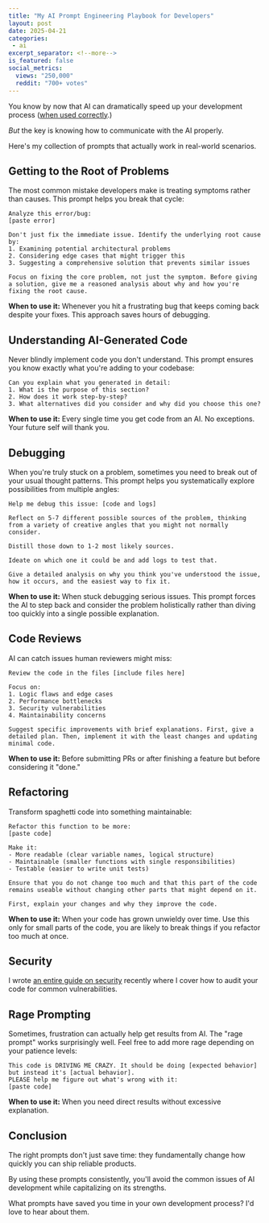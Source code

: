 ```yaml
---
title: "My AI Prompt Engineering Playbook for Developers"
layout: post
date: 2025-04-21
categories:
 - ai
excerpt_separator: <!--more-->
is_featured: false
social_metrics:
  views: "250,000"
  reddit: "700+ votes"
---
```


You know by now that AI can dramatically speed up your development process ([when used correctly](/blog/ai-and-learning).)

_But_ the key is knowing how to communicate with the AI properly. 

Here's my collection of prompts that actually work in real-world scenarios.

<!--more-->

## Getting to the Root of Problems

The most common mistake developers make is treating symptoms rather than causes. This prompt helps you break that cycle:

```
Analyze this error/bug:
[paste error]

Don't just fix the immediate issue. Identify the underlying root cause by:
1. Examining potential architectural problems
2. Considering edge cases that might trigger this
3. Suggesting a comprehensive solution that prevents similar issues

Focus on fixing the core problem, not just the symptom. Before giving a solution, give me a reasoned analysis about why and how you're fixing the root cause.
```

**When to use it:** Whenever you hit a frustrating bug that keeps coming back despite your fixes. This approach saves hours of debugging.

## Understanding AI-Generated Code

Never blindly implement code you don't understand. This prompt ensures you know exactly what you're adding to your codebase:

```
Can you explain what you generated in detail:
1. What is the purpose of this section?
2. How does it work step-by-step?
3. What alternatives did you consider and why did you choose this one?
```

**When to use it:** Every single time you get code from an AI. No exceptions. Your future self will thank you.

## Debugging

When you're truly stuck on a problem, sometimes you need to break out of your usual thought patterns. This prompt helps you systematically explore possibilities from multiple angles:

```
Help me debug this issue: [code and logs]

Reflect on 5-7 different possible sources of the problem, thinking from a variety of creative angles that you might not normally consider. 

Distill those down to 1-2 most likely sources.

Ideate on which one it could be and add logs to test that.

Give a detailed analysis on why you think you've understood the issue, how it occurs, and the easiest way to fix it.
```

**When to use it:** When stuck debugging serious issues. This prompt forces the AI to step back and consider the problem holistically rather than diving too quickly into a single possible explanation.

## Code Reviews

AI can catch issues human reviewers might miss:

```
Review the code in the files [include files here]

Focus on:
1. Logic flaws and edge cases
2. Performance bottlenecks
3. Security vulnerabilities
4. Maintainability concerns

Suggest specific improvements with brief explanations. First, give a detailed plan. Then, implement it with the least changes and updating minimal code.
```

**When to use it:** Before submitting PRs or after finishing a feature but before considering it "done."

## Refactoring

Transform spaghetti code into something maintainable:

```
Refactor this function to be more:
[paste code]

Make it:
- More readable (clear variable names, logical structure)
- Maintainable (smaller functions with single responsibilities)
- Testable (easier to write unit tests)

Ensure that you do not change too much and that this part of the code remains useable without changing other parts that might depend on it.

First, explain your changes and why they improve the code. 
```

**When to use it:** When your code has grown unwieldy over time. Use this only for small parts of the code, you are likely to break things if you refactor too much at once.


## Security

I wrote [an entire guide on security](https://nmn.gl/blog/vibe-security-checklist) recently where I cover how to audit your code for common vulnerabilities.


## Rage Prompting

Sometimes, frustration can actually help get results from AI. The "rage prompt" works surprisingly well. Feel free to add more rage depending on your patience levels:

```
This code is DRIVING ME CRAZY. It should be doing [expected behavior] but instead it's [actual behavior]. 
PLEASE help me figure out what's wrong with it:
[paste code]
```

**When to use it:** When you need direct results without excessive explanation.


## Conclusion

The right prompts don't just save time: they fundamentally change how quickly you can ship reliable products.

By using these prompts consistently, you'll avoid the common issues of AI development while capitalizing on its strengths.

What prompts have saved you time in your own development process? I'd love to hear about them.